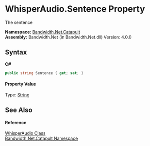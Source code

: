 ﻿# WhisperAudio.Sentence Property 
 

The sentence

**Namespace:**&nbsp;<a href ="N_Bandwidth_Net_Catapult.md">Bandwidth.Net.Catapult</a><br />**Assembly:**&nbsp;Bandwidth.Net (in Bandwidth.Net.dll) Version: 4.0.0

## Syntax

**C#**<br />
``` C#
public string Sentence { get; set; }
```


#### Property Value
Type: <a href="http://msdn2.microsoft.com/en-us/library/s1wwdcbf" target="_blank">String</a>

## See Also


#### Reference
<a href ="T_Bandwidth_Net_Catapult_WhisperAudio.md">WhisperAudio Class</a><br /><a href ="N_Bandwidth_Net_Catapult.md">Bandwidth.Net.Catapult Namespace</a><br />